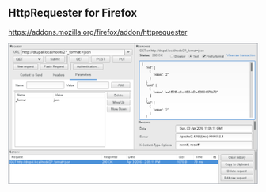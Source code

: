 ##  HttpRequester for Firefox

  <p><a href="https://addons.mozilla.org/firefox/addon/httprequester">https://addons.mozilla.org/firefox/addon/httprequester</a></p>
  <p><img src="httprequester.png" /></p>
